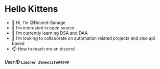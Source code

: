 # Hello Kittens
- 👋 Hi, I’m @Decent-Sanage
- 👀 I’m interested in open source
- 🌱 I’m currently learning DSA and DAA
- 💞️ I’m looking to collaborate on automation related projects and also api based
- 📫 How to reach me on discord
##### **User ID** ``Liebner Zeneolite#4640``

<!---
Decent-Sanage/Decent-Sanage is a ✨ special ✨ repository because its `README.md` (this file) appears on your GitHub profile.
You can click the Preview link to take a look at your changes.
--->
